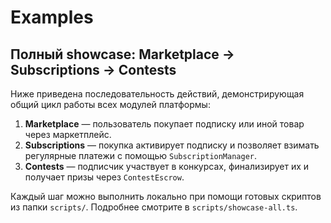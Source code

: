 # Examples

## Полный showcase: Marketplace → Subscriptions → Contests

Ниже приведена последовательность действий, демонстрирующая общий цикл работы всех модулей платформы:

1. **Marketplace** — пользователь покупает подписку или иной товар через маркетплейс.
2. **Subscriptions** — покупка активирует подписку и позволяет взимать регулярные платежи с помощью `SubscriptionManager`.
3. **Contests** — подписчик участвует в конкурсах, финализирует их и получает призы через `ContestEscrow`.

Каждый шаг можно выполнить локально при помощи готовых скриптов из папки `scripts/`. Подробнее смотрите в `scripts/showcase-all.ts`.
